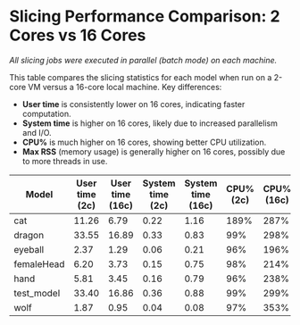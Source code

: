 # Slicing Performance Comparison: 2 Cores vs 16 Cores

_All slicing jobs were executed in parallel (batch mode) on each machine._

This table compares the slicing statistics for each model when run on a 2-core VM versus a 16-core local machine. Key differences:
- **User time** is consistently lower on 16 cores, indicating faster computation.
- **System time** is higher on 16 cores, likely due to increased parallelism and I/O.
- **CPU%** is much higher on 16 cores, showing better CPU utilization.
- **Max RSS** (memory usage) is generally higher on 16 cores, possibly due to more threads in use.

| Model        | User time (2c) | User time (16c) | System time (2c) | System time (16c) | CPU% (2c) | CPU% (16c) | Max RSS (2c) | Max RSS (16c) |
|-------------|---------------|-----------------|------------------|-------------------|-----------|------------|--------------|---------------|
| cat         | 11.26         | 6.79            | 0.22             | 1.16              | 189%      | 287%       | 136604       | 211876        |
| dragon      | 33.55         | 16.89           | 0.33             | 0.83              | 99%       | 298%       | 193052       | 284064        |
| eyeball     | 2.37          | 1.29            | 0.06             | 0.21              | 96%       | 196%       | 81208        | 97536         |
| femaleHead  | 6.20          | 3.73            | 0.15             | 0.75              | 98%       | 214%       | 122796       | 189880        |
| hand        | 5.81          | 3.45            | 0.16             | 0.79              | 96%       | 238%       | 120784       | 163748        |
| test_model  | 33.40         | 16.86           | 0.36             | 0.88              | 99%       | 299%       | 190776       | 292680        |
| wolf        | 1.87          | 0.95            | 0.04             | 0.08              | 97%       | 353%       | 75468        | 79092         | 
